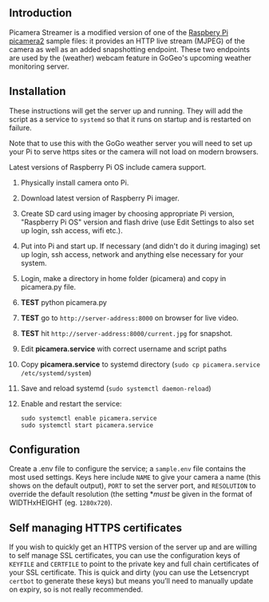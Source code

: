 
## Introduction
Picamera Streamer is a modified version of one of the [Raspbery Pi picamera2](https://github.com/raspberrypi/picamera2) sample files: it provides an HTTP live stream (MJPEG) of the camera as well as an added snapshotting endpoint.
These two endpoints are used by the (weather) webcam feature in GoGeo's upcoming weather monitoring server.

## Installation
These instructions will get the server up and running. They will add the script as a service to `systemd` so that it runs on startup and is restarted on failure.

Note that to use this with the GoGo weather server you will need to set up your Pi to serve https sites or the camera will not load on modern browsers.

Latest versions of Raspberry Pi OS include camera support.

1. Physically install camera onto Pi.
2. Download latest version of Raspberry Pi imager.
3. Create SD card using imager by choosing appropriate Pi version, "Raspberry Pi     OS" version and flash drive (use Edit Settings to also set up login, ssh access, wifi etc.).
4. Put into Pi and start up. If necessary (and didn't do it during imaging) set up login, ssh access, network and anything else necessary for your system.
5. Login, make a directory in home folder (picamera) and copy in picamera.py file.
6. **TEST** python picamera.py
7. **TEST** go to `http://server-address:8000` on browser for live video.
8. **TEST** hit `http://server-address:8000/current.jpg` for snapshot.
9. Edit **picamera.service** with correct username and script paths
10. Copy **picamera.service** to systemd directory (`sudo cp picamera.service /etc/systemd/system`)
11. Save and reload systemd (`sudo systemctl daemon-reload`)
12. Enable and restart the service:

        sudo systemctl enable picamera.service
        sudo systemctl start picamera.service
        
## Configuration
 
Create a .env file to configure the service; a `sample.env` file contains the most used settings. Keys here include `NAME` to give your camera a name (this shows on the default output), `PORT` to set the server port, and `RESOLUTION` to override the default resolution (the setting **must* be given in the format of WIDTHxHEIGHT (eg. `1280x720`).

## Self managing HTTPS certificates

If you wish to quickly get an HTTPS version of the server up and are willing to self manage SSL certificates, you can use the configuration keys of `KEYFILE` and `CERTFILE` to point to the private key and full chain certificates of your SSL certificate. This is quick and dirty (you can use the Letsencrypt `certbot` to generate these keys) but means you’ll need to manually update on expiry, so is not really recommended.